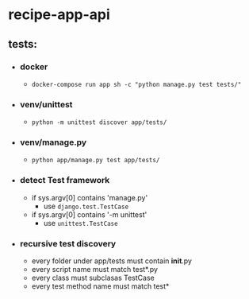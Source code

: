 # recipe-app-api

## tests:

- ### docker
    - `docker-compose run app sh -c "python manage.py test tests/"`

- ### venv/unittest
    - `python -m unittest discover app/tests/`
- ### venv/manage.py
    - `python app/manage.py test app/tests/`

- ### detect Test framework
    - if sys.argv[0] contains 'manage.py'
        - use `django.test.TestCase`
    - if sys.argv[0] contains '-m unittest'
        - use `unittest.TestCase`

- ### recursive test discovery
    - every folder under app/tests must contain __init__.py
    - every script name must match test*.py
    - every class must subclasas TestCase
    - every test method name must match test*
    
